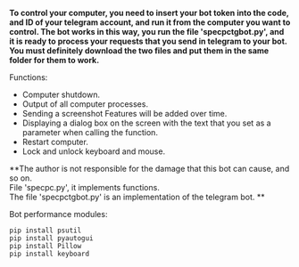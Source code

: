 
**To control your computer, you need to insert your bot token into the code, and ID of your telegram account, and run it from the computer you want to control.
The bot works in this way, you run the file 'specpctgbot.py', and it is ready to process your requests that you send in telegram to your bot. You must definitely download the two files and put them in the same folder for them to work.**

Functions:  
+ Computer shutdown.  
+ Output of all computer processes.  
+ Sending a screenshot Features will be added over time.   
+ Displaying a dialog box on the screen with the text that you set as a parameter when calling the function.  
+ Restart computer.  
+ Lock and unlock keyboard and mouse.  

**The author is not responsible for the damage that this bot can cause, and so on.  
File 'specpc.py', it implements functions.    
The file 'specpctgbot.py' is an implementation of the telegram bot. **


Bot performance modules:  
```
pip install psutil
pip install pyautogui
pip install Pillow
pip install keyboard
```
